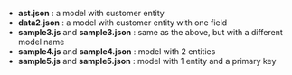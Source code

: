  - **ast.json** : a model with customer entity
 - **data2.json** : a model with customer entity with one field
 - **sample3.js** and **sample3.json** : same as the above, but with a different model name
 - **sample4.js** and **sample4.json** : model with 2 entities
 - **sample5.js** and **sample5.json** : model with 1 entity and a primary key
